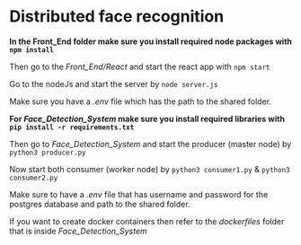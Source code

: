# Distributed face recognition
**In the Front_End folder make sure you install required node packages with ``` npm install ```**

Then go to the *Front_End/React* and start the react app with ``` npm start ```

Go to the nodeJs and start the server by ``` node server.js ```

Make sure you have a *.env* file which has the path to the shared folder.

**For *Face_Detection_System* make sure you install required libraries with ```pip install -r requirements.txt```**

Then go to *Face_Detection_System* and start the producer (master node) by ``` python3 producer.py ```

Now start both consumer (worker node) by ``` python3 consumer1.py ``` & ``` python3 consumer2.py ```

Make sure to have a *.env* file that has username and password for the postgres database and path to the shared folder.

If you want to create docker containers then refer to the *dockerfiles* folder that is inside *Face_Detection_System*